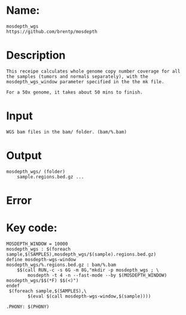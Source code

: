 # Name: 
    mosdepth_wgs
    https://github.com/brentp/mosdepth

# Description
    This receipe calculates whole genome copy number coverage for all
    the samples (tumors and normals separately), with the
    mosdepth_wgs_window parameter specified in the the mk file.

    For a 50x genome, it takes about 50 mins to finish.

# Input
    WGS bam files in the bam/ folder. (bam/%.bam)

# Output
    mosdepth_wgs/ (folder) 
        sample.regions.bed.gz ...

# Error

# Key code:
    MOSDEPTH_WINDOW = 10000
    mosdepth_wgs : $(foreach sample,$(SAMPLES),mosdepth_wgs/$(sample).regions.bed.gz)
    define mosdepth-wgs-window
    mosdepth_wgs/%.regions.bed.gz : bam/%.bam
        $$(call RUN,-c -s 6G -m 8G,"mkdir -p mosdepth_wgs ; \
            mosdepth -t 4 -n --fast-mode --by $(MOSDEPTH_WINDOW) mosdepth_wgs/$$(*F) $$(<)")
    endef
     $(foreach sample,$(SAMPLES),\
            $(eval $(call mosdepth-wgs-window,$(sample))))
                    
    .PHONY: $(PHONY)

